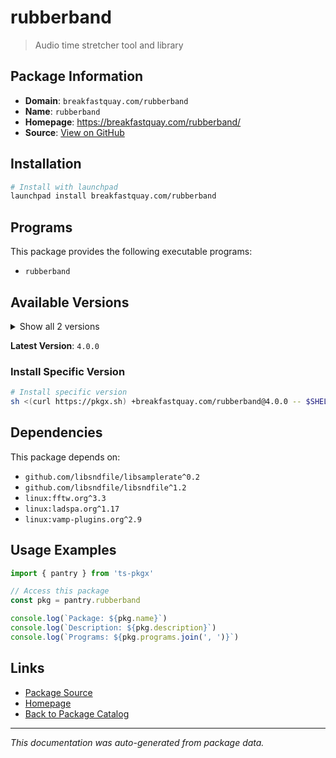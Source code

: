 # rubberband

> Audio time stretcher tool and library

## Package Information

- **Domain**: `breakfastquay.com/rubberband`
- **Name**: `rubberband`
- **Homepage**: https://breakfastquay.com/rubberband/
- **Source**: [View on GitHub](https://github.com/pkgxdev/pantry/tree/main/projects/breakfastquay.com/rubberband/package.yml)

## Installation

```bash
# Install with launchpad
launchpad install breakfastquay.com/rubberband
```

## Programs

This package provides the following executable programs:

- `rubberband`

## Available Versions

<details>
<summary>Show all 2 versions</summary>

- `4.0.0`, `3.3.0`

</details>

**Latest Version**: `4.0.0`

### Install Specific Version

```bash
# Install specific version
sh <(curl https://pkgx.sh) +breakfastquay.com/rubberband@4.0.0 -- $SHELL -i
```

## Dependencies

This package depends on:

- `github.com/libsndfile/libsamplerate^0.2`
- `github.com/libsndfile/libsndfile^1.2`
- `linux:fftw.org^3.3`
- `linux:ladspa.org^1.17`
- `linux:vamp-plugins.org^2.9`

## Usage Examples

```typescript
import { pantry } from 'ts-pkgx'

// Access this package
const pkg = pantry.rubberband

console.log(`Package: ${pkg.name}`)
console.log(`Description: ${pkg.description}`)
console.log(`Programs: ${pkg.programs.join(', ')}`)
```

## Links

- [Package Source](https://github.com/pkgxdev/pantry/tree/main/projects/breakfastquay.com/rubberband/package.yml)
- [Homepage](https://breakfastquay.com/rubberband/)
- [Back to Package Catalog](../../../package-catalog.md)

---

*This documentation was auto-generated from package data.*
